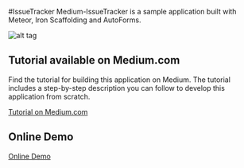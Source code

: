 #IssueTracker
Medium-IssueTracker is a sample application built with Meteor, Iron Scaffolding and AutoForms.

![alt tag](https://raw.githubusercontent.com/seeschweiler/medium-issuetracker/master/images/it-start.png)

## Tutorial available on Medium.com
Find the tutorial for building this application on Medium. The tutorial includes a step-by-step description you can follow to develop this application from scratch.

[Tutorial on Medium.com](https://medium.com/@s_eschweiler/how-to-build-web-apps-ultra-fast-with-meteor-iron-scaffolding-and-automatic-form-generation-11734eda8e67)

## Online Demo
[Online Demo](http://medium-issuetracker.meteor.com/)
